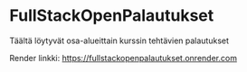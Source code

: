 # FullStackOpenPalautukset

Täältä löytyvät osa-alueittain kurssin tehtävien palautukset

Render linkki: https://fullstackopenpalautukset.onrender.com
